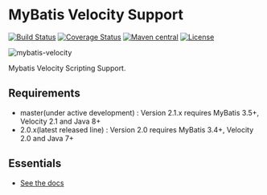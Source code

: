 MyBatis Velocity Support
========================

[![Build Status](https://travis-ci.org/mybatis/velocity-scripting.svg?branch=master)](https://travis-ci.org/mybatis/velocity-scripting)
[![Coverage Status](https://coveralls.io/repos/mybatis/velocity-scripting/badge.svg?branch=master&service=github)](https://coveralls.io/github/mybatis/velocity-scripting?branch=master)
[![Maven central](https://maven-badges.herokuapp.com/maven-central/org.mybatis.scripting/mybatis-velocity/badge.svg)](https://maven-badges.herokuapp.com/maven-central/org.mybatis.scripting/mybatis-velocity)
[![License](http://img.shields.io/:license-apache-brightgreen.svg)](http://www.apache.org/licenses/LICENSE-2.0.html)

![mybatis-velocity](http://mybatis.github.io/images/mybatis-logo.png)

Mybatis Velocity Scripting Support.

Requirements
----------

* master(under active development) : Version 2.1.x requires MyBatis 3.5+, Velocity 2.1 and Java 8+
* 2.0.x(latest released line) : Version 2.0 requires MyBatis 3.4+, Velocity 2.0 and Java 7+

Essentials
----------

* [See the docs](http://mybatis.github.io/velocity-scripting/)
